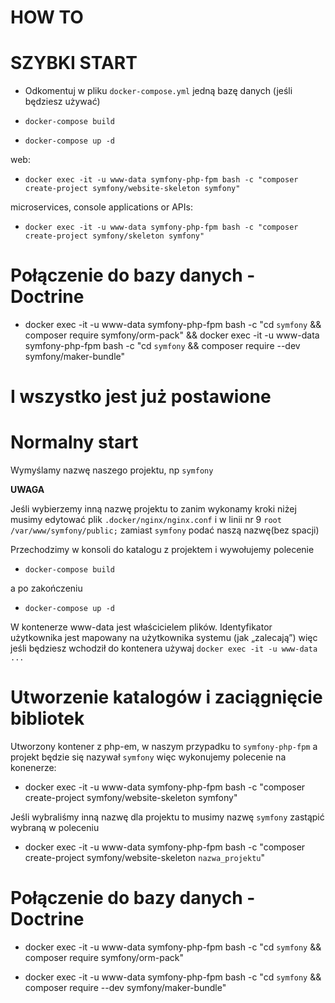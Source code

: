 HOW TO
==================================

# SZYBKI START #

* Odkomentuj w pliku `docker-compose.yml` jedną bazę danych (jeśli będziesz używać)

* `docker-compose build`

* `docker-compose up -d`

web:

* `docker exec -it -u www-data symfony-php-fpm bash -c "composer create-project symfony/website-skeleton symfony"`

microservices, console applications or APIs:

* `docker exec -it -u www-data symfony-php-fpm bash -c "composer create-project symfony/skeleton symfony"`

# Połączenie do bazy danych - Doctrine #

* docker exec -it -u www-data symfony-php-fpm bash -c "cd `symfony` && composer require symfony/orm-pack" && docker exec -it -u www-data symfony-php-fpm bash -c "cd `symfony` && composer require --dev symfony/maker-bundle"

I wszystko jest już postawione
==================================


# Normalny start #

Wymyślamy nazwę naszego projektu, np `symfony`

**UWAGA**

Jeśli wybierzemy inną nazwę projektu to zanim wykonamy kroki niżej musimy edytować plik `.docker/nginx/nginx.conf`
i w linii nr 9 `root /var/www/symfony/public;` zamiast `symfony` podać naszą nazwę(bez spacji)

Przechodzimy w konsoli do katalogu z projektem i wywołujemy polecenie

* `docker-compose build`

a po zakończeniu

* `docker-compose up -d`

W kontenerze www-data jest właścicielem plików. Identyfikator użytkownika jest mapowany na użytkownika systemu (jak „zalecają”)
więc jeśli będziesz wchodził do kontenera używaj `docker exec -it -u www-data ...`

# Utworzenie katalogów i zaciągnięcie bibliotek #

Utworzony kontener z php-em, w naszym przypadku to `symfony-php-fpm`
a projekt będzie się nazywał `symfony` więc wykonujemy polecenie na konenerze:

* docker exec -it -u www-data symfony-php-fpm bash -c "composer create-project symfony/website-skeleton symfony"

Jeśli wybraliśmy inną nazwę dla projektu to musimy nazwę `symfony` zastąpić wybraną w poleceniu

* docker exec -it -u www-data symfony-php-fpm bash -c "composer create-project symfony/website-skeleton `nazwa_projektu`"

# Połączenie do bazy danych - Doctrine #

* docker exec -it -u www-data symfony-php-fpm bash -c "cd `symfony` && composer require symfony/orm-pack"

* docker exec -it -u www-data symfony-php-fpm bash -c "cd `symfony` && composer require --dev symfony/maker-bundle"

